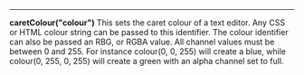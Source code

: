 <a name="caretColour"><h3 style="padding-top: 40px; margin-top: 40px;"></h3></a>
_____________________________
**caretColour("colour")** This sets the caret colour of a text editor. Any CSS or HTML colour string can be passed to this identifier. The colour identifier can also be passed an RBG, or RGBA value. All channel values must be between 0 and 255. For instance colour(0, 0, 255) will create a blue, while colour(0, 255, 0, 255) will create a green with an alpha channel set to full.  
